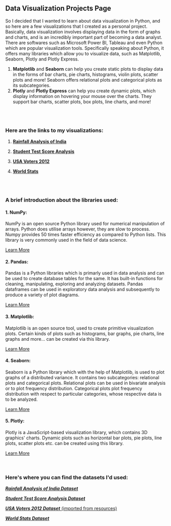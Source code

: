 ## Data Visualization Projects Page

So I decided that I wanted to learn about data visualization in Python, and so here are a few visualizations that I created as a personal project. Basically, data visualization involves displaying data in the form of graphs and charts, and is an incredibly important part of becoming a data analyst. There are softwares such as Microsoft Power BI, Tableau and even Python which are popular visualization tools. Specifically speaking about Python, it offers many libraries which allow you to visualize data, such as Matplotlib, Seaborn, Plotly and Plotly Express. 

1. **Matplotlib** and **Seaborn** can help you create static plots to display data in the forms of bar charts, pie charts, histograms, violin plots, scatter plots and more!          Seaborn offers relational plots and categorical plots as its subcategories.
2. **Plotly** and **Plotly Express** can help you create dynamic plots, which display information on hovering your mouse over the charts. They support bar charts, scatter plots,      box plots, line charts, and more!
<br />
<br />

### Here are the links to my visualizations:

1. [**Rainfall Analysis of India**](https://janhavi-2001.github.io/Data-Visualizations-using-Python/Rainfall%20Analysis%20of%20India/index.html)

2. [**Student Test Score Analysis**](https://janhavi-2001.github.io/Data-Visualizations-using-Python/Student%20Education%20Analysis/index.html)

3. [**USA Voters 2012**](https://janhavi-2001.github.io/Data-Visualizations-using-Python/USA%20Voters%202012/index.html)

4. [**World Stats**](https://janhavi-2001.github.io/Data-Visualizations-using-Python/World%20Stats/index.html)
<br />
<br />

### A brief introduction about the libraries used:

#### 1. NumPy:
NumPy is an open source Python library used for numerical manipulation of arrays. Python does utilise arrays however, they are slow to process.
Numpy provides 50 times faster efficiency as compared to Python lists. This library is very commonly used in the field of data science.

[Learn More]( https://www.w3schools.com/python/numpy/numpy_intro.asp )

#### 2. Pandas:
Pandas is a Python libraries which is primarly used in data analysis and can be used to create database tables for the same.
It has built-in functions for cleaning, manipulating, exploring and analyzing datasets. Pandas dataframes can be used
in exploratory data analysis and subsequently to produce a variety of plot diagrams.

[Learn More]( https://www.w3schools.com/python/pandas/pandas_intro.asp )

#### 3. Matplotlib:
Matplotlib is an open source tool, used to create primitive visualization plots. Certain kinds of plots such as histograms,
bar graphs, pie charts, line graphs and more... can be created via this library.

[Learn More]( https://www.w3schools.com/python/matplotlib_intro.asp )

#### 4. Seaborn:
Seaborn is a Python library which with the help of Matplotlib, is used to plot graphs of a distributed variance.
It contains two subcategories: relational plots and categorical plots. Relational plots can be used in bivariate analysis
or to plot frequency distribution. Categorical plots plot frequency distribution with respect to particular categories, whose
respective data is to be analyzed.

[Learn More]( https://www.w3schools.com/python/numpy/numpy_random_seaborn.asp )

#### 5. Plotly: 
Plotly is a JavaScript-based visualization library, which contains 3D graphics' charts. Dynamic plots such as horizontal bar plots,
pie plots, line plots, scatter plots etc. can be created using this library.

[Learn More]( https://www.w3schools.com/ai/ai_plotly.asp )
<br />
<br />
<br />

### Here's where you can find the datasets I'd used:

[**_Rainfall Analysis of India Dataset_**]( https://www.kaggle.com/rajanand/rainfall-in-india?select=district+wise+rainfall+normal.csv )
  
[**_Student Test Score Analysis Dataset_**]( https://www.kaggle.com/spscientist/students-performance-in-exams?select=StudentsPerformance.csv )
  
[**_USA Voters 2012 Dataset_** (imported from resources)]( https://www.udemy.com/course/data-analysis-with-excel-pivot-tables/ )
  
[**_World Stats Dataset_**]( https://www.kaggle.com/kisoibo/countries-databasesqlite )
<br />
<br />

